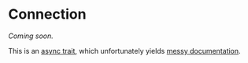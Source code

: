 # Connection

_Coming soon._

This is an [async trait](https://crates.io/crates/async-trait), which unfortunately yields [messy documentation](https://dev.bonsaidb.io/main/bonsaidb/core/connection/trait.Connection.html).

